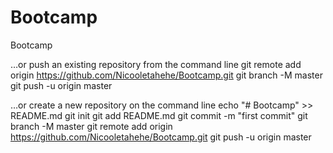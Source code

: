 # Bootcamp
Bootcamp

…or push an existing repository from the command line
git remote add origin https://github.com/Nicooletahehe/Bootcamp.git
git branch -M master
git push -u origin master

…or create a new repository on the command line
echo "# Bootcamp" >> README.md
git init
git add README.md
git commit -m "first commit"
git branch -M master
git remote add origin https://github.com/Nicooletahehe/Bootcamp.git
git push -u origin master
